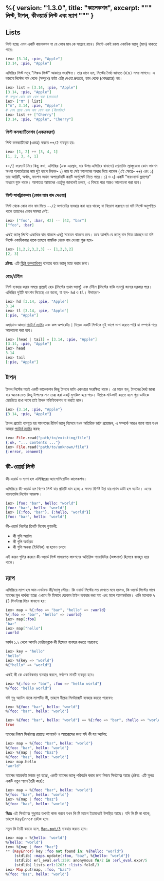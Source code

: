 %{
  version: "1.3.0",
  title: "কালেকশন",
  excerpt: """
  লিস্ট, টাপল, কীওয়ার্ড লিস্ট এবং ম্যাপ
  """
}
---

## Lists

লিস্ট হচ্ছে এমন একটি কালেকশন যা যে কোন মান কে সংগ্রহে রাখে। লিস্টে একই রকম একাধিক ভ্যালু (মান) থাকতে পারে:

```elixir
iex> [3.14, :pie, "Apple"]
[3.14, :pie, "Apple"]
```

এলিক্সির লিস্ট সমূহ "লিঙ্কড লিস্ট" আকারে সংরক্ষিত। তার মানে হল, লিস্টের দৈর্ঘ্য জানতে `O(n)` সময় লাগবে। এ কারণে লিস্টের বাম থেকে (সম্মুখে) ডাটা এন্ট্রি দেওয়া দ্রুততর, ডান থেকে (শেষপ্রান্তে) নয়।

```elixir
iex> list = [3.14, :pie, "Apple"]
[3.14, :pie, "Apple"]
# সম্মুখে কোন মান যোগ করা (দ্রুততর)
iex> ["π" | list]
["π", 3.14, :pie, "Apple"]
# শেষ প্রান্তে কোন মান যোগ করা (ধীরগতির)
iex> list ++ ["Cherry"]
[3.14, :pie, "Apple", "Cherry"]
```

### লিস্ট কনক্যাটিনেশন (একত্রকরণ)

লিস্ট কনক্যাটিনেট (একত্র) করতে `++/2` ব্যবহৃত হয়:

```elixir
iex> [1, 2] ++ [3, 4, 1]
[1, 2, 3, 4, 1]
```

`++/2` ফরম্যাট নিয়ে কিছু কথা, এলিক্সির (এবং এরল্যাং, যার উপর এলিক্সির বানানো) প্রোগ্রামিং ল্যাঙ্গুয়েজে কোন ফাংশন অথবা অপারেটরের নাম দুই ভাগে বিভক্ত- ১) নাম যা সেই ফাংশনের অথার দিয়ে থাকেন (এই ক্ষেত্রে- `++`) এবং ২) তার আরিটি, অর্থাৎ, ফাংশন অথবা অপারেটরটি কয়টি আর্গুমেন্ট নিতে পারে। ১) ও ২) একটি "ফরওয়ার্ড স্ল্যাশের" মাধ্যমে যুক্ত থাকে। আপাতত আমাদের এতটুকু জানলেই চলবে, এ বিষয়ে পরে আরও আলোচনা করা হবে।

### লিস্ট সাবট্র্যাকশন (কোন মান বাদ দেওয়া)

লিস্ট থেকে কোন মান বাদ দিতে `--/2` অপারেটর ব্যবহার করা হয়ে থাকে; যা বিয়োগ করছেন তা যদি লিস্টে অনুপস্থিত থাকে তাহলেও কোন সমস্যা নেই:

```elixir
iex> ["foo", :bar, 42] -- [42, "bar"]
["foo", :bar]
```

একই ভ্যালু লিস্টে একাধিক বার থাকলে একটু সচেতন থাকতে হবে।
তবে আপনি যে ভ্যালু বাদ দিতে চাচ্ছেন তা যদি লিস্টে একাধিকবার থাকে তাহলে বামদিক থেকে বাদ দেওয়া শুরু হবে-

```elixir
iex> [1,2,2,3,2,3] -- [1,2,3,2]
[2, 3]
```

**দ্রষ্টব্য:** এটি [স্ট্রিক্ট কম্প্যারিশন](/bn/lessons/basics/basics#comparison) ব্যবহার করে ভ্যালু ম্যাচ করার জন্য।

### হেড/টেইল

লিস্ট ব্যবহার করার সময়ে প্রায়েই হেড (লিস্টের প্রথম ভ্যালু) এবং টেইল (লিস্টের বাকি ভ্যালু) জানার দরকার পরে। এলিক্সির দুইটি ফাংশন দিয়েছে এর জন্যে, যা হল- `hd` ও `tl`। উদাহরণ-

```elixir
iex> hd [3.14, :pie, "Apple"]
3.14
iex> tl [3.14, :pie, "Apple"]
[:pie, "Apple"]
```

এছাড়াও আমরা [প্যাটার্ন ম্যাচিং](/bn/lessons/basics/pattern_matching) এবং কন্স অপারেটর `|` দিয়েও একটি লিস্টকে দুই ভাগে ভাগ করতে পারি যা সম্পর্কে পরে আলোচনা করা হবে।

```elixir
iex> [head | tail] = [3.14, :pie, "Apple"]
[3.14, :pie, "Apple"]
iex> head
3.14
iex> tail
[:pie, "Apple"]
```

## টাপল

টাপল লিস্টের মতই একটি কালেকশন কিন্তু টাপলে ডাটা একাধারে সংরক্ষিত থাকে। এর মানে হল, টাপলের দৈর্ঘ্য জানা যায় অনেক দ্রুত কিন্তু টাপলের মান চেঞ্জ করা একটু মুসকিল হয়ে পড়ে। টাপ্লকে মডিফাই করতে হলে পুরা ডাটাকে মেমরিতে রাখা লাগে তাই টাপল মডিফিকেশন না করাই ভাল।

```elixir
iex> {3.14, :pie, "Apple"}
{3.14, :pie, "Apple"}
```

টাপল প্রায়েই ব্যবহৃত হয় ফাংশনের রীটার্ন ভ্যালু হিসেবে যখন অতিরিক্ত ডাটা প্রয়োজন, এ সম্পর্কে আরও জানা যাবে যখন আমরা [প্যাটার্ন ম্যাচিং](/bn/lessons/basics/pattern_matching) করব:

```elixir
iex> File.read("path/to/existing/file")
{:ok, "... contents ..."}
iex> File.read("path/to/unknown/file")
{:error, :enoent}
```

## কী-ওয়ার্ড লিস্ট

কী-ওয়ার্ড ও ম্যাপ হল এলিক্সিরের অ্যাসোসিয়েটিভ কালেকশন।

এলিক্সিরে কী-ওয়ার্ড হল বিশেষ লিস্ট যার প্রতিটি মান হচ্ছে ২ সদস্য বিশিষ্ট টাপ্ল যার প্রথম ডাটা হল অ্যাটম। এদের পারফর্মেন্স লিস্টের সমকক্ষ।

```elixir
iex> [foo: "bar", hello: "world"]
[foo: "bar", hello: "world"]
iex> [{:foo, "bar"}, {:hello, "world"}]
[foo: "bar", hello: "world"]
```

কী-ওয়ার্ড লিস্টের তিনটি বিশেষ গুণাবলী:

+ কী গুলি অ্যাটম
+ কী গুলি অর্ডারড
+ কী গুলি অনন্য (ইউনিক) না হলেও চলবে

এই কারন গুলির কারনে কী-ওয়ার্ড লিস্ট সাধারণত ফাংশনের অতিরিক্ত প্যারামিটার (অপ্সনাল) হিসেবে ব্যবহৃত হয়ে থাকে।

## ম্যাপ

এলিক্সিরে ম্যাপ হল আন-ওর্ডারড কী/ভ্যালু স্টোর। কি ওয়ার্ড লিস্টের মত দেখতে মনে হলেও, কি ওয়ার্ড লিস্টের সাথে ম্যাপের মূল পার্থক্য হচ্ছে এখানে কি হিসাবে যেকোন টাইপ ব্যবহার করা যায় এবং ম্যাপ আনঅর্ডারড। খালি ম্যাপকে `%{}` সিনট্যাক্স দিয়ে বানানো হয়:

```elixir
iex> map = %{:foo => "bar", "hello" => :world}
%{:foo => "bar", "hello" => :world}
iex> map[:foo]
"bar"
iex> map["hello"]
:world
```

ভার্সন  ১.২ থেকে  আপনি ভেরিয়েব্লকে কী হিসেবে ব্যবহার করতে পারবেন:

```elixir
iex> key = "hello"
"hello"
iex> %{key => "world"}
%{"hello" => "world"}
```

একই কী কে একাধিকবার ব্যবহার করলে, সর্বশেষ মানটি ব্যবহৃত হবে।

```elixir
iex> %{:foo => "bar", :foo => "hello world"}
%{foo: "hello world"}
```

যদি শুধু অ্যাটম থাকে ম্যাপটির কী, তাহলে নীচের সিনট্যাক্সটি ব্যবহার করতে পারবেন:

```elixir
iex> %{foo: "bar", hello: "world"}
%{foo: "bar", hello: "world"}

iex> %{foo: "bar", hello: "world"} == %{:foo => "bar", :hello => "world"}
true
```

ম্যাপের নিজস্ব সিনট্যাক্স রয়েছে আপডেট ও অ্যাক্সেসের জন্য যদি কী হয় অ্যাটম:

```elixir
iex> map = %{foo: "bar", hello: "world"}
%{foo: "bar", hello: "world"}
iex> %{map | foo: "baz"}
%{foo: "baz", hello: "world"}
iex> map.hello
"world"
```

ম্যাপের আরেকটা মজার গুণ হচ্ছে, একটি ম্যাপের ভ্যালু পরিবর্তন করার জন্য নিজস্ব সিনট্যাক্স আছে (দ্রষ্টব্য: এটি মূলত একটি নতুন ম্য়াপ তৈরী করে):

```elixir
iex> map = %{foo: "bar", hello: "world"}
%{foo: "bar", hello: "world"}
iex> %{map | foo: "baz"}
%{foo: "baz", hello: "world"}
```

**বিঃদ্রঃ** এই সিনট্যাক্স শুধুমাত্র তখনই কাজ করবে যখন কি টি ম্যাপে ইতমধ্যেই উপস্থিত আছে। যদি কি টি না থাকে, তাহলে `KeyError` রেইজ হবে।

নতুন কি তৈরী করতে হলে, [`Map.put/3`](https://hexdocs.pm/elixir/Map.html#put/3) ব্যবহার করতে হবে।

```elixir
iex> map = %{hello: "world"}
%{hello: "world"}
iex> %{map | foo: "baz"}
** (KeyError) key :foo not found in: %{hello: "world"}
    (stdlib) :maps.update(:foo, "baz", %{hello: "world"})
    (stdlib) erl_eval.erl:259: anonymous fn/2 in :erl_eval.expr/5
    (stdlib) lists.erl:1263: :lists.foldl/3
iex> Map.put(map, :foo, "baz")
%{foo: "baz", hello: "world"}
```
